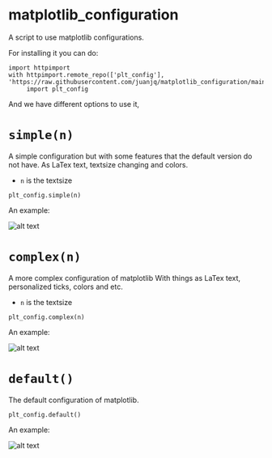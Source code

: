 # matplotlib_configuration
A script to use matplotlib configurations.

For installing it you can do:

```
import httpimport
with httpimport.remote_repo(['plt_config'], 'https://raw.githubusercontent.com/juanjq/matplotlib_configuration/main'):
     import plt_config 
```

And we have different options to use it,

# `simple(n)`
A simple configuration but with some features that the default version do not have. As LaTex text, textsize changing and colors.

* `n` is the textsize
 
```plt_config.simple(n)```

An example:

![alt text](https://github.com/juanjq/matplotlib_configuration/blob/main/data/simple.png?raw=true)


# `complex(n)`
A more complex configuration of matplotlib With things as LaTex text, personalized ticks, colors and etc.

* `n` is the textsize
 
```plt_config.complex(n)```

An example:

![alt text](https://github.com/juanjq/matplotlib_configuration/blob/main/data/complex.png?raw=true)

# `default()`
The default configuration of matplotlib.
 
```plt_config.default()```

An example:

![alt text](https://github.com/juanjq/matplotlib_configuration/blob/main/data/default.png?raw=true)

